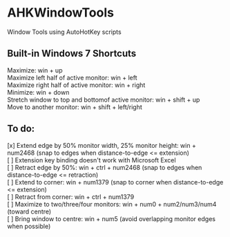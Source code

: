 AHKWindowTools
==============

Window Tools using AutoHotKey scripts


Built-in Windows 7 Shortcuts
----------------------------
Maximize:	win + up  
Maximize left half of active monitor:	win + left  
Maximize right half of active monitor:	win + right  
Minimize:	win + down  
Stretch window to top and bottomof active monitor:	win + shift + up  
Move to another monitor:	win + shift + left/right  


To do:
---------------------
[x] Extend edge by 50% monitor width, 25% monitor height:  win + num2468 (snap to edges when distance-to-edge <= extension)  
[ ]     Extension key binding doesn't work with Microsoft Excel  
[ ] Retract edge by 50%:  win + ctrl + num2468 (snap to edges when distance-to-edge <= retraction)  
[ ] Extend to corner: win + num1379 (snap to corner when distance-to-edge <= extension)  
[ ] Retract from corner:  win + ctrl + num1379  
[ ] Maximize to two/three/four monitors: win + num0 + num2/num3/num4  (toward centre)  
[ ] Bring window to centre: win + num5  (avoid overlapping monitor edges when possible)  



